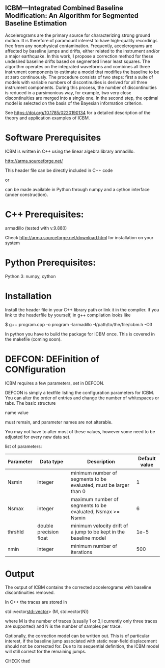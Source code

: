 ## ICBM—Integrated Combined Baseline Modification: An Algorithm for Segmented Baseline Estimation

Accelerograms are the primary source for characterizing strong ground motion. It is therefore of paramount interest to have high‐quality recordings free from any nonphysical contamination. Frequently, accelerograms are affected by baseline jumps and drifts, either related to the instrument and/or a major earthquake. In this work, I propose a correction method for these undesired baseline drifts based on segmented linear least squares. The algorithm operates on the integrated waveforms and combines all three instrument components to estimate a model that modifies the baseline to be at zero continuously. The procedure consists of two steps: first a suite of models with variable numbers of discontinuities is derived for all three instrument components. During this process, the number of discontinuities is reduced in a parsimonious way, for example, two very close discontinuities are merged into a single one. In the second step, the optimal model is selected on the basis of the Bayesian information criterion. 

See https://doi.org/10.1785/0220190134 for a detailed description of the theory and application examples of ICBM.

# Software Prerequisites

ICBM is written in C++ using the linear algebra library armadillo.

http://arma.sourceforge.net/

This header file can be directly included in C++ code 

or 

can be made available in Python through numpy and a cython interface (under construction).   


# C++ Prerequisites:
	
armadillo (tested with v.9.880)
	
Check http://arma.sourceforge.net/download.html for installation on your system
	
# Python Prerequisites:
	
Python 3: numpy, cython
		
# Installation

Install the header file in your C++ library path or link it in the compiler. If you link to the headerfile by yourself, in g++ compilation looks like

$ g++ program.cpp -o program -larmadillo -I/path/to/the/file/icbm.h -O3 
   
In python you have to build the package for ICBM once.
This is covered in the makefile (coming soon).

# DEFCON: DEFinition of CONfiguration

ICBM requires a few parameters, set in DEFCON.

DEFCON is simply a textfile listing the configuration parameters for ICBM.
You can alter the order of entries and change the number of whitespaces or tabs. The basic structure

name value
	
must remain, and parameter names are not alterable.

You may not have to alter most of these values, however some need to be adjusted for every new data set.

list of parameters:

Parameter | Data type | Description | Default value
--|--|--|--
Nsmin | integer | minimum number of segments to be evaluated, must be larger than 0 | 1
Nsmax | integer | maximum number of segments to be evaluated, Nsmax >= Nsmin | 6
thrshld | double precision float | minimum velocity drift of a jump to be kept in the baseline model | 1e-5
nmin | integer | minimum number of iterations | 500

# Output

The output of ICBM contains the corrected accelerograms with baseline discontinuities removed.

In C++ the traces are stored in

std::vector<std::vector>> (M, std:vector<double>(N))

where M is the number of traces (usually 1 or 3,l currently only three traces are supported) and N is the number of samples per trace.

Optionally, the correction model can be written out. This is of particular interest, if the baseline jump associated with static near-field displacement should not be corrected for. Due to its sequential definition, the ICBM model will still correct for the remaining jumps.

CHECK that!
